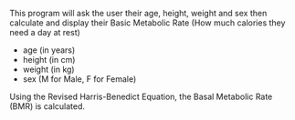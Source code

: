 This program will ask the user their age, height, weight and sex then calculate and display their Basic Metabolic Rate (How much calories they need a day at rest)
- age (in years)
- height (in cm)
- weight (in kg)
- sex (M for Male, F for Female)

Using the Revised Harris-Benedict Equation, the Basal Metabolic Rate (BMR) is calculated.
